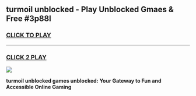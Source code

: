 
## turmoil unblocked - Play Unblocked Gmaes & Free #3p88l
<h3>
<a href="https://news.freeplayer.one?title=turmoil_unblocked&ref=24F">CLICK TO PLAY</a></h3>
<hr>

<h3>
<a href="https://news.freeplayer.one?title=turmoil_unblocked&ref=24F">CLICK 2 PLAY</a>
  
</h3>

<a href="https://news.freeplayer.one?title=turmoil_unblocked&ref=24F/"><img src="https://clearcache.store/games.png"></a>


**turmoil unblocked games unblocked: Your Gateway to Fun and Accessible Online Gaming**

